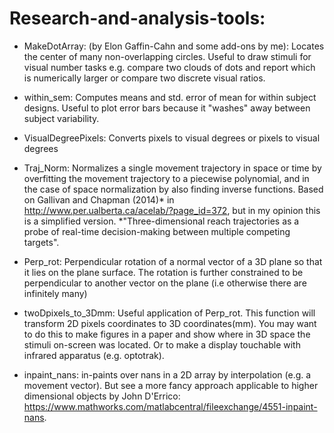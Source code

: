 # Research-and-analysis-tools:

* MakeDotArray: (by Elon Gaffin-Cahn and some add-ons by me): Locates the center of many non-overlapping circles. Useful to draw stimuli for visual number tasks e.g. compare two clouds of dots and report which is numerically larger or compare two discrete visual ratios.

* within_sem: Computes means and std. error of mean for within subject designs. Useful to plot error bars because it "washes" away between subject variability.

* VisualDegreePixels: Converts pixels to visual degrees or pixels to visual degrees

* Traj_Norm: Normalizes a single movement trajectory in space or time by overfitting the movement trajectory to a piecewise polynomial, and in the case of space normalization by also finding inverse functions. Based on Gallivan and Chapman (2014)* in http://www.per.ualberta.ca/acelab/?page_id=372, but in my opinion this is a simplified version. *"Three-dimensional reach trajectories as a probe of real-time decision-making between multiple competing targets".

* Perp_rot: Perpendicular rotation of a normal vector of a 3D plane so that it lies on the plane surface. The rotation is further constrained to be perpendicular to another vector on the plane (i.e otherwise there are infinitely many)

* twoDpixels_to_3Dmm: Useful application of Perp_rot. This function will transform 2D pixels coordinates to 3D coordinates(mm). You may want to do this to make figures in a paper and show where in 3D space the stimuli on-screen was located. Or to make a display touchable with infrared apparatus (e.g. optotrak).

* inpaint_nans: in-paints over nans in a 2D array by interpolation (e.g. a movement vector). But see a more fancy approach applicable to higher dimensional objects by John D'Errico: https://www.mathworks.com/matlabcentral/fileexchange/4551-inpaint-nans. 

